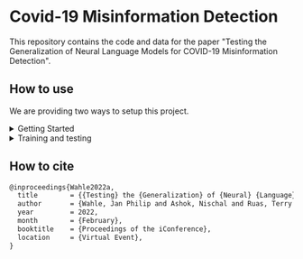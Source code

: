 # Covid-19 Misinformation Detection

This repository contains the code and data for the paper "Testing the Generalization of Neural Language Models for COVID-19 Misinformation Detection".

## How to use

We are providing two ways to setup this project.

<details> <summary> Getting Started </summary>
  <br/>
  First install conda from <a href="https://docs.conda.io/en/latest/" >here</a>.
  
  Next, create the conda environment with the requirements "conda env create -f tfrs_env.yml"          
</details>

<details> <summary> Training and testing </summary>
<br/>
The following files and folders contain the code to reproduce the experiments from our paper:
  
- bert_pytorch.py - Code for using BERT based embeddings for downstream task.          


- finetuning.py - Code for fine-tuning all models on all datasets.


- intermediate_training/ - Contains the code to train models on CORD-19 with a pre-training objective (e.g, Masked Language Modeling)


- supplemental_code/ - Code for creating plots for the paper and significance analysis.


- baselines/ - Code for testing bi-LSTM baselines against transformer language models
</details>




## How to cite
```tex
@inproceedings{Wahle2022a,
  title        = {{Testing} the {Generalization} of {Neural} {Language} {Models} for {COVID}-19 {Misinformation} {Detection}},
  author       = {Wahle, Jan Philip and Ashok, Nischal and Ruas, Terry and Meuschke, Norman and Ghosal, Tirthankar and Gipp, Bela},
  year         = 2022,
  month        = {February},
  booktitle    = {Proceedings of the iConference},
  location     = {Virtual Event},
}
```
